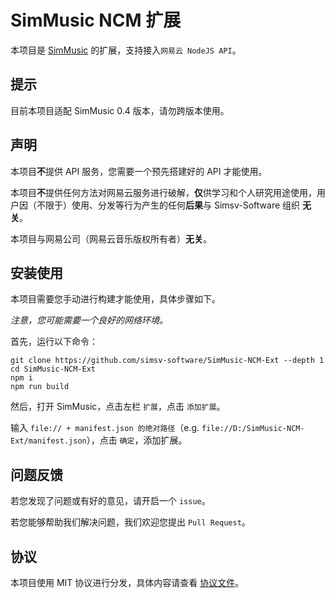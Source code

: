 # SimMusic NCM 扩展
本项目是 [SimMusic](https://github.com/Simsv-Software/SimMusic2024) 的扩展，支持接入`网易云 NodeJS API`。

## 提示
目前本项目适配 SimMusic 0.4 版本，请勿跨版本使用。

## 声明
本项目**不**提供 API 服务，您需要一个预先搭建好的 API 才能使用。

本项目**不**提供任何方法对网易云服务进行破解，**仅**供学习和个人研究用途使用，用户因（不限于）使用、分发等行为产生的任何**后果**与 Simsv-Software 组织 **无关**。

本项目与网易公司（网易云音乐版权所有者）**无关**。

## 安装使用
本项目需要您手动进行构建才能使用，具体步骤如下。

*注意，您可能需要一个良好的网络环境。*

首先，运行以下命令：

```shell
git clone https://github.com/simsv-software/SimMusic-NCM-Ext --depth 1
cd SimMusic-NCM-Ext
npm i
npm run build
```

然后，打开 SimMusic，点击左栏 `扩展`，点击 `添加扩展`。

输入 `file:// + manifest.json 的绝对路径`（e.g. `file://D:/SimMusic-NCM-Ext/manifest.json`），点击 `确定`，添加扩展。

## 问题反馈
若您发现了问题或有好的意见，请开启一个 `issue`。

若您能够帮助我们解决问题，我们欢迎您提出 `Pull Request`。

## 协议
本项目使用 MIT 协议进行分发，具体内容请查看 [协议文件](/LICENSE)。
